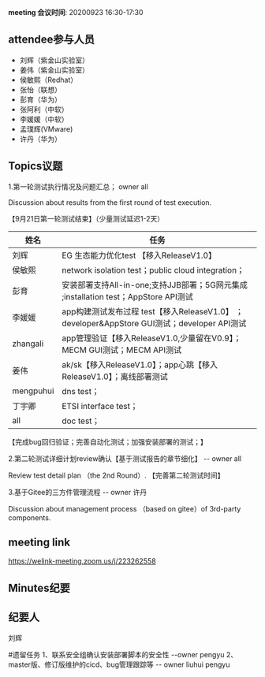 **meeting 会议时间**: 20200923 16:30-17:30

## attendee参与人员
- 刘辉（紫金山实验室）
- 姜伟（紫金山实验室）
- 侯敏熙（Redhat）
- 张怡（联想）
- 彭育（华为）
- 张阿利（中软）
- 李媛媛（中软）
- 孟璞辉(VMware)
- 许丹（华为）

## Topics议题
1.第一轮测试执行情况及问题汇总； owner all

Discussion about results from the first round of test execution.

【9月21日第一轮测试结束】（少量测试延迟1-2天）

|姓名|任务|  
|---|---|
|刘辉| EG 生态能力优化test 【移入ReleaseV1.0】 |
|侯敏熙   |network isolation test；public cloud integration；|
|彭育   | 安装部署支持All-in-one;支持JJB部署；5G网元集成 ;installation test；AppStore API测试|
|李媛媛|app构建测试发布过程 test【移入ReleaseV1.0】 ；developer&AppStore GUI测试；developer API测试|
|zhangali|app管理验证【移入ReleaseV1.0,少量留在V0.9】；MECM GUI测试；MECM API测试|
|姜伟|ak/sk【移入ReleaseV1.0】；app心跳【移入ReleaseV1.0】；离线部署测试 |
|mengpuhui|dns test；|
|丁宇卿|ETSI interface test；|
|all|doc test；|

【完成bug回归验证；完善自动化测试；加强安装部署的测试；】

2.第二轮测试详细计划review确认【基于测试报告的章节细化】 -- owner all

Review test detail plan （the 2nd Round）.
【完善第二轮测试时间】

3.基于Gitee的三方件管理流程 -- owner 许丹

Discussion about  management process （based on gitee）of 3rd-party components.

## meeting link
 https://welink-meeting.zoom.us/j/223262558

## Minutes纪要
## 纪要人
刘辉

#遗留任务
1、联系安全组确认安装部署脚本的安全性 --owner pengyu
2、master版、修订版维护的cicd、bug管理跟踪等 -- owner liuhui pengyu
